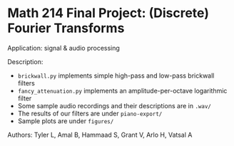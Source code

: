 # Math 214 Final Project: (Discrete) Fourier Transforms

Application: signal & audio processing

Description:
- `brickwall.py` implements simple high-pass and low-pass brickwall filters
- `fancy_attenuation.py` implements an amplitude-per-octave logarithmic filter
- Some sample audio recordings and their descriptions are in `.wav/`
- The results of our filters are under `piano-export/`
- Sample plots are under `figures/`

Authors: Tyler L, Amal B, Hammaad S, Grant V, Arlo H, Vatsal A
